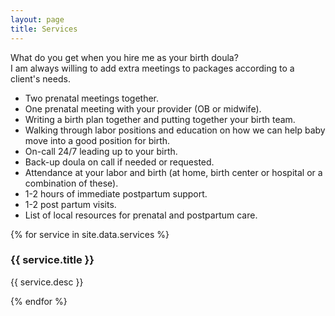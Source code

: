 ```yaml
---
layout: page
title: Services
---
```


<p>
What do you get when you hire me as your birth doula?<br />
I am always willing to add extra meetings to packages according to a client's needs. 

<ul>
    <li>Two prenatal meetings together.</li>
    <li>One prenatal meeting with your provider (OB or midwife).</li>
    <li>Writing a birth plan together and putting together your birth team.</li>
    <li>Walking through labor positions and education on how we can help baby move into a good position for birth.</li>
    <li>On-call 24/7 leading up to your birth. </li>
    <li>Back-up doula on call if needed or requested.</li>
    <li>Attendance at your labor and birth (at home, birth center or hospital or a combination of these).</li>
    <li>1-2 hours of immediate postpartum support.</li>
    <li>1-2 post partum visits.</li>
    <li>List of local resources for prenatal and postpartum care.</li>
</ul>
</p>
    
<div class="features">
    {% for service in site.data.services %}
        <article>
            <div class="content">
                <h3>{{ service.title }}</h3>
                <p>{{ service.desc }}</p>
            </div>
        </article>
    {% endfor %}
</div>